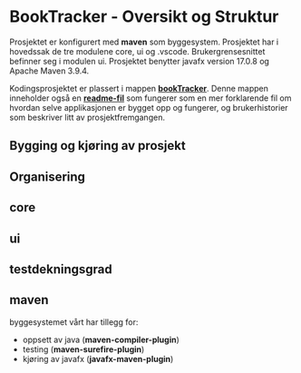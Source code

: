 # BookTracker - Oversikt og Struktur
Prosjektet er konfigurert med **maven** som byggesystem. Prosjektet har i hovedssak de tre modulene core, ui og .vscode. Brukergrensesnittet befinner seg i modulen ui. Prosjektet benytter javafx version 17.0.8 og Apache Maven 3.9.4.

Kodingsprosjektet er plassert i mappen **[bookTracker](bookTracker)**. Denne mappen inneholder også en **[readme-fil](bookTracker/README.md)** som fungerer som en mer forklarende fil om hvordan selve applikasjonen er bygget opp og fungerer, og brukerhistorier som beskriver litt av prosjektfremgangen. 

## Bygging og kjøring av prosjekt 
## Organisering 
## core 
## ui
## testdekningsgrad 


## maven
byggesystemet vårt har tillegg for: 
- oppsett av java (**maven-compiler-plugin**)
- testing (**maven-surefire-plugin**)
- kjøring av javafx (**javafx-maven-plugin**)


